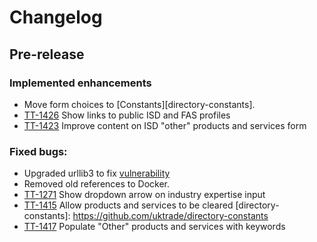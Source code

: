# Changelog

## Pre-release

### Implemented enhancements
- Move form choices to [Constants][directory-constants].
- [TT-1426](https://uktrade.atlassian.net/browse/TT-1426) Show links to public ISD and FAS profiles
- [TT-1423](https://uktrade.atlassian.net/browse/TT-1423) Improve content on ISD "other" products and services form

### Fixed bugs:
- Upgraded urllib3 to fix [vulnerability](https://nvd.nist.gov/vuln/detail/CVE-2019-11324)
- Removed old references to Docker.
- [TT-1271](https://uktrade.atlassian.net/browse/TT-1271) Show dropdown arrow on industry expertise input
- [TT-1415](https://uktrade.atlassian.net/browse/TT-1415) Allow products and services to be cleared
[directory-constants]: https://github.com/uktrade/directory-constants
- [TT-1417](https://uktrade.atlassian.net/browse/TT-1417) Populate "Other" products and services with keywords

